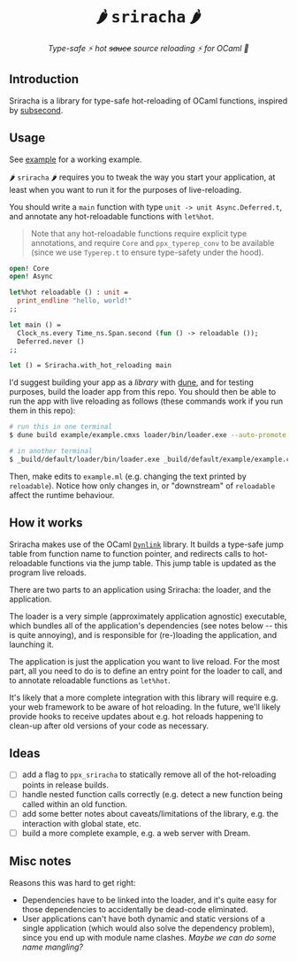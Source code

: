 <h1 align="center">🌶️ <span style="font-family: monospace">sriracha</span> 🌶️</h1>

<p align="center">
  <i align="center">Type-safe ⚡️ hot <s>sauce</s> source reloading ⚡️ for OCaml 🐪</i>
</p>

## Introduction

Sriracha is a library for type-safe hot-reloading of OCaml functions, inspired by
[subsecond](https://github.com/DioxusLabs/dioxus/tree/main/packages/subsecond).

## Usage

See [example](example/example.ml) for a working example.

🌶️ `sriracha` 🌶️ requires you to tweak the way you start your application, at
least when you want to run it for the purposes of live-reloading.

You should write a `main` function with type `unit -> unit Async.Deferred.t`, and
annotate any hot-reloadable functions with `let%hot`.

> Note that any hot-reloadable functions require explicit type annotations, and require
> `Core` and `ppx_typerep_conv` to be available (since we use `Typerep.t` to ensure
> type-safety under the hood).

```ocaml
open! Core
open! Async

let%hot reloadable () : unit =
  print_endline "hello, world!"
;;

let main () =
  Clock_ns.every Time_ns.Span.second (fun () -> reloadable ());
  Deferred.never ()
;;

let () = Sriracha.with_hot_reloading main
```

I'd suggest building your app as a _library_ with [dune](https://github.com/ocaml/dune),
and for testing purposes, build the loader app from this repo. You should then be able to
run the app with live reloading as follows (these commands work if you run them in this repo):

```bash
# run this in one terminal
$ dune build example/example.cmxs loader/bin/loader.exe --auto-promote --watch

# in another terminal
$ _build/default/loader/bin/loader.exe _build/default/example/example.cmxs
```

Then, make edits to `example.ml` (e.g. changing the text printed by `reloadable`). Notice
how only changes in, or "downstream" of `reloadable` affect the runtime behaviour.

## How it works

Sriracha makes use of the OCaml [`Dynlink`](https://ocaml.org/manual/5.3/api/Dynlink.html#top)
library. It builds a type-safe jump table from function name to function pointer, and redirects
calls to hot-reloadable functions via the jump table. This jump table is updated as the program
live reloads.

There are two parts to an application using Sriracha: the loader, and the application.

The loader is a very simple (approximately application agnostic) executable, which bundles
all of the application's dependencies (see notes below -- this is quite annoying), and is
responsible for (re-)loading the application, and launching it.

The application is just the application you want to live reload. For the most part, all you
need to do is to define an entry point for the loader to call, and to annotate reloadable
functions as `let%hot`.

It's likely that a more complete integration with this library will require e.g. your web
framework to be aware of hot reloading. In the future, we'll likely provide hooks to
receive updates about e.g. hot reloads happening to clean-up after old versions of your
code as necessary.

<!-- for some reason this doesn't render properly as ## without this comment here -->
## Ideas

- [ ] add a flag to `ppx_sriracha` to statically remove all of the hot-reloading points in
  release builds.
- [ ] handle nested function calls correctly (e.g. detect a new function being called
  within an old function.
- [ ] add some better notes about caveats/limitations of the library, e.g. the interaction
  with global state, etc.
- [ ] build a more complete example, e.g. a web server with Dream.

<!-- for some reason this doesn't render properly as ## -->
<h2>Misc notes</h2>

Reasons this was hard to get right:

- Dependencies have to be linked into the loader, and it's quite easy for those dependencies
  to accidentally be dead-code eliminated.
- User applications can't have both dynamic and static versions of a single application
  (which would also solve the dependency problem), since you end up with module name clashes.
  _Maybe we can do some name mangling?_

